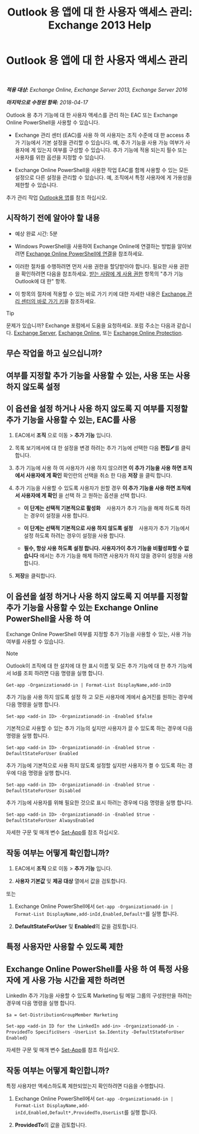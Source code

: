 ﻿---
title: 'Outlook 용 앱에 대 한 사용자 액세스 관리: Exchange 2013 Help'
TOCTitle: Outlook 용 앱에 대 한 사용자 액세스 관리
ms:assetid: e5833dec-a23a-439e-ac03-92671817bff8
ms:mtpsurl: https://technet.microsoft.com/ko-kr/library/JJ943757(v=EXCHG.150)
ms:contentKeyID: 52058127
ms.date: 05/22/2018
mtps_version: v=EXCHG.150
ms.translationtype: MT
---

# Outlook 용 앱에 대 한 사용자 액세스 관리

 

_**적용 대상:** Exchange Online, Exchange Server 2013, Exchange Server 2016_

_**마지막으로 수정된 항목:** 2018-04-17_

Outlook 용 추가 기능에 대 한 사용자 액세스를 관리 하는 EAC 또는 Exchange Online PowerShell을 사용할 수 있습니다.

  - Exchange 관리 센터 (EAC)를 사용 하 여 사용자는 조직 수준에 대 한 access 추가 기능에서 기본 설정을 관리할 수 있습니다. 예, 추가 기능을 사용 가능 여부가 사용자에 게 있는지 여부를 구성할 수 있습니다. 추가 기능에 적용 되는지 필수 또는 사용자를 위한 옵션을 지정할 수 있습니다.

  - Exchange Online PowerShell을 사용한 작업 EAC를 함께 사용할 수 있는 모든 설정으로 다른 설정을 관리할 수 있습니다. 예, 조직에서 특정 사용자에 게 가용성을 제한할 수 있습니다.

추가 관리 작업 [Outlook용 앱](add-ins-for-outlook-exchange-2013-help.md)를 참조 하십시오.

## 시작하기 전에 알아야 할 내용

  - 예상 완료 시간: 5분

  - Windows PowerShell을 사용하여 Exchange Online에 연결하는 방법을 알아보려면 [Exchange Online PowerShell에 연결](https://go.microsoft.com/fwlink/p/?linkid=396554)을 참조하세요.

  - 이러한 절차를 수행하려면 먼저 사용 권한을 할당받아야 합니다. 필요한 사용 권한을 확인하려면 다음을 참조하세요. [받는 사람에 게 사용 권한](recipients-permissions-exchange-2013-help.md) 항목의 "추가 기능 Outlook에 대 한" 항목.

  - 이 항목의 절차에 적용할 수 있는 바로 가기 키에 대한 자세한 내용은 [Exchange 관리 센터의 바로 가기 키](keyboard-shortcuts-in-the-exchange-admin-center-exchange-online-protection-help.md)을 참조하세요.


> [!TIP]
> 문제가 있습니까? Exchange 포럼에서 도움을 요청하세요. 포럼 주소는 다음과 같습니다. <A href="https://go.microsoft.com/fwlink/p/?linkid=60612">Exchange Server</A>, <A href="https://go.microsoft.com/fwlink/p/?linkid=267542">Exchange Online</A>, 또는 <A href="https://go.microsoft.com/fwlink/p/?linkid=285351">Exchange Online Protection</A>.



## 무슨 작업을 하고 싶으십니까?

## 여부를 지정할 추가 기능을 사용할 수 있는, 사용 또는 사용 하지 않도록 설정

## 이 옵션을 설정 하거나 사용 하지 않도록 지 여부를 지정할 추가 기능을 사용할 수 있는, EAC를 사용

1.  EAC에서 **조직** 으로 이동 \> **추가 기능** 입니다.

2.  목록 보기에서에 대 한 설정을 변경 하려는 추가 기능에 선택한 다음 **편집**![편집 아이콘](images/JJ218640.6f53ccb2-1f13-4c02-bea0-30690e6ea71d(EXCHG.150).gif "편집 아이콘")를 클릭 합니다.

3.  추가 기능에 사용 하 여 사용자가 사용 하지 않으려면 **이 추가 기능을 사용 하면 조직에서 사용자에 게 확인** 확인란의 선택을 취소 한 다음 **저장** 을 클릭 합니다.

4.  추가 기능을 사용할 수 있도록 사용자가 원할 경우 **이 추가 기능을 사용 하면 조직에서 사용자에 게 확인** 을 선택 하 고 원하는 옵션을 선택 합니다.
    
      - **이 단계는 선택적 기본적으로 활성화**    사용자가 추가 기능을 해제 하도록 하려는 경우이 설정을 사용 합니다.
    
      - **이 단계는 선택적 기본적으로 사용 하지 않도록 설정**    사용자가 추가 기능에서 설정 하도록 하려는 경우이 설정을 사용 합니다.
    
      - **필수, 항상 사용 하도록 설정 합니다. 사용자가이 추가 기능을 비활성화할 수 없습니다** 에서는 추가 기능을 해제 하려면 사용자가 하지 않을 경우이 설정을 사용 합니다.

5.  **저장**을 클릭합니다.

## 이 옵션을 설정 하거나 사용 하지 않도록 지 여부를 지정할 추가 기능을 사용할 수 있는 Exchange Online PowerShell을 사용 하 여

Exchange Online PowerShell 여부를 지정할 추가 기능을 사용할 수 있는, 사용 가능 여부를 사용할 수 있습니다.


> [!NOTE]
> Outlook이 조직에 대 한 설치에 대 한 표시 이름 및 모든 추가 기능에 대 한 추가 기능에서 Id를 조회 하려면 다음 명령을 실행 합니다.



    Get-app -Organizationadd-in | Format-List DisplayName,add-inID

추가 기능을 사용 하지 않도록 설정 하 고 모든 사용자에 게에서 숨겨진를 원하는 경우에 다음 명령을 실행 합니다.

    Set-app <add-in ID> -Organizationadd-in -Enabled $false

기본적으로 사용할 수 있는 추가 기능의 싶지만 사용자가 끌 수 있도록 하는 경우에 다음 명령을 실행 합니다.

    Set-app <add-in ID> -Organizationadd-in -Enabled $true -DefaultStateForUser Enabled

추가 기능에 기본적으로 사용 하지 않도록 설정할 싶지만 사용자가 켤 수 있도록 하는 경우에 다음 명령을 실행 합니다.

    Set-app <add-in ID> -Organizationadd-in -Enabled $true -DefaultStateForUser Disabled

추가 기능에 사용자를 위해 필요한 것으로 표시 하려는 경우에 다음 명령을 실행 합니다.

    Set-app <add-in ID> -Organizationadd-in -Enabled $true -DefaultStateForUser AlwaysEnabled

자세한 구문 및 매개 변수 [Set-App](https://technet.microsoft.com/ko-kr/library/jj218630\(v=exchg.150\))를 참조 하십시오.

## 작동 여부는 어떻게 확인합니까?

1.  EAC에서 **조직** 으로 이동 \> **추가 기능** 입니다.

2.  **사용자 기본값** 및 **제공 대상** 열에서 값을 검토합니다.

또는

1.  Exchange Online PowerShell에서 `Get-app -Organizationadd-in | Format-List DisplayName,add-inId,Enabled,Default*`를 실행 합니다.

2.  **DefaultStateForUser** 및 **Enabled**의 값을 검토합니다.

## 특정 사용자만 사용할 수 있도록 제한

## Exchange Online PowerShell를 사용 하 여 특정 사용자에 게 사용 가능 시간을 제한 하려면

LinkedIn 추가 기능을 사용할 수 있도록 Marketing 팀 메일 그룹의 구성원만을 하려는 경우에 다음 명령을 실행 합니다.

```
$a = Get-DistributionGroupMember Marketing
```

```
Set-app <add-in ID for the LinkedIn add-in> -Organizationadd-in -ProvidedTo SpecificUsers -UserList $a.Identity -DefaultStateForUser Enabled}
```

자세한 구문 및 매개 변수 [Set-App](https://technet.microsoft.com/ko-kr/library/jj218630\(v=exchg.150\))를 참조 하십시오.

## 작동 여부는 어떻게 확인합니까?

특정 사용자만 액세스하도록 제한되었는지 확인하려면 다음을 수행합니다.

1.  Exchange Online PowerShell에서 `Get-app -Organizationadd-in | Format-List DisplayName,add-inId,Enabled,Default*,ProvidedTo,UserList`를 실행 합니다.

2.  **ProvidedTo**의 값을 검토합니다.

